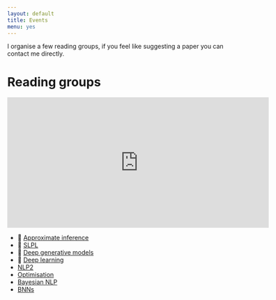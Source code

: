 ```yaml
---
layout: default
title: Events
menu: yes
---
```


I organise a few reading groups, if you feel like suggesting a paper you can contact me directly.


# Reading groups

<iframe src="https://calendar.google.com/calendar/embed?showTitle=0&amp;height=300&amp;wkst=1&amp;bgcolor=%23FFFFFF&amp;src=4qveld4kb4i5sa9t3ev55bmk10%40group.calendar.google.com&amp;color=%23BE6D00&amp;src=d5etdgvg97ajfnbetjebkmbdis%40group.calendar.google.com&amp;color=%235F6B02&amp;src=oa6cmu8nbg8iet2j07d9tobs1c%40group.calendar.google.com&amp;color=%23711616&amp;src=iuesktj5bg3jmil7kjjtpplju4%40group.calendar.google.com&amp;color=%23182C57&amp;ctz=Europe%2FAmsterdam" style="border-width:0" width="600" height="300" frameborder="0" scrolling="no"></iframe>

[comment]: <> (http://apps.timwhitlock.info/emoji/tables/unicode)
[comment]: <> (&#x1F4D4; or D2, D3for Bayesian NLP)

* &#x1F4D5; [Approximate inference](pages/inference)
* &#x1F4D8; [SLPL](pages/slpl)
* &#x1F4D9; [Deep generative models](pages/dgm)
* &#x1F4D7; [Deep learning](pages/deeplearning)
* [NLP2](pages/NLP2)
* [Optimisation](pages/opt)
* [Bayesian NLP](pages/bayesiannlp)
* [BNNs](pages/bnn)


